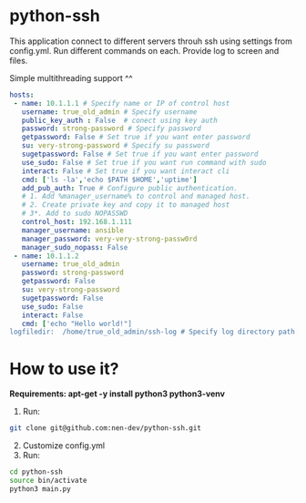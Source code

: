 # python-ssh

This application connect to different servers throuh ssh using settings from config.yml.
Run different commands on each.
Provide log to screen and files.

Simple multithreading support ^^

```yaml
hosts:
 - name: 10.1.1.1 # Specify name or IP of control host
   username: true_old_admin # Specify username
   public_key_auth : False  # conect using key auth   
   password: strong-password # Specify password
   getpassword: False # Set true if you want enter password
   su: very-strong-password # Specify su password
   sugetpassword: False # Set true if you want enter password
   use_sudo: False # Set true if you want run command with sudo
   interact: False # Set true if you want interact cli 
   cmd: ['ls -la','echo $PATH $HOME','uptime']
   add_pub_auth: True # Configure public authentication.
   # 1. Add %manager_username% to control and managed host.
   # 2. Create private key and copy it to managed host
   # 3*. Add to sudo NOPASSWD
   control_host: 192.168.1.111
   manager_username: ansible
   manager_password: very-very-strong-passw0rd
   manager_sudo_nopass: False      
 - name: 10.1.1.2 
   username: true_old_admin
   password: strong-password 
   getpassword: False 
   su: very-strong-password 
   sugetpassword: False 
   use_sudo: False 
   interact: False 
   cmd: ['echo "Hello world!"]
logfiledir:  /home/true_old_admin/ssh-log # Specify log directory path. Full file path will be logfiledir/%y%m%d-%H%M%S.log 
```
# How to use it?

**Requirements: apt-get -y install python3 python3-venv**
1) Run:
```bash
git clone git@github.com:nen-dev/python-ssh.git
```
2) Customize config.yml
3) Run:
```bash
cd python-ssh
source bin/activate
python3 main.py
```
